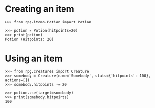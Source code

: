 # Creating an item
    >>> from rpg.items.Potion import Potion

    >>> potion = Potion(hitpoints=20)
    >>> print(potion)
    Potion (Hitpoints: 20)

# Using an item
    >>> from rpg.creatures import Creature
    >>> somebody = Creature(name='Somebody', stats={'hitpoints': 100}, actions=[])
    >>> somebody.hitpoints -= 20

    >>> potion.use(target=somebody)
    >>> print(somebody.hitpoints)
    100
